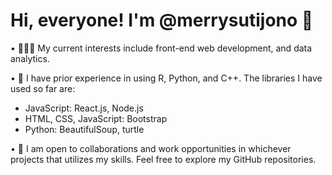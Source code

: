 # Hi, everyone! I'm @merrysutijono 👋

• 👩🏻‍💻 My current interests include front-end web development, and data analytics. 

• 🍃 I have prior experience in using R, Python, and C++. The libraries I have used so far are:
- JavaScript: React.js, Node.js
- HTML, CSS, JavaScript: Bootstrap
- Python: BeautifulSoup, turtle

• 🌻 I am open to collaborations and work opportunities in whichever projects that utilizes my skills. Feel free to explore my GitHub repositories.
